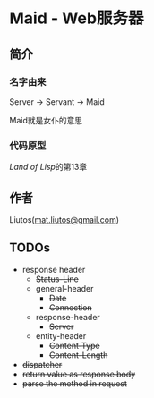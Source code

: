 # Maid - Web服务器

## 简介

### 名字由来

Server -> Servant -> Maid

Maid就是女仆的意思

### 代码原型

*Land of Lisp*的第13章

## 作者

Liutos(<mat.liutos@gmail.com>)

## TODOs

* response header
  * <del>Status-Line</del>
  * general-header
    * <del>Date</del>
    * <del>Connection</del>
  * response-header
    * <del>Server</del>
  * entity-header
    * <del>Content-Type</del>
    * <del>Content-Length</del>
* <del>dispatcher</del>
* <del>return value as response body</del>
* <del>parse the method in request</del>
